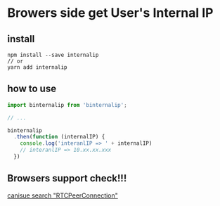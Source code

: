 # Browers side get User's Internal IP

## install
```
npm install --save internalip
// or
yarn add internalip
```

## how to use
```javascript
import binternalip from 'binternalip';

// ...

binternalip
  .then(function (internalIP) {
    console.log('interanlIP => ' + internalIP)
    // interanlIP => 10.xx.xx.xxx
  })

```

## Browsers support check!!!
[canisue search "RTCPeerConnection"](https://caniuse.com/#search=RTCPeerConnection)